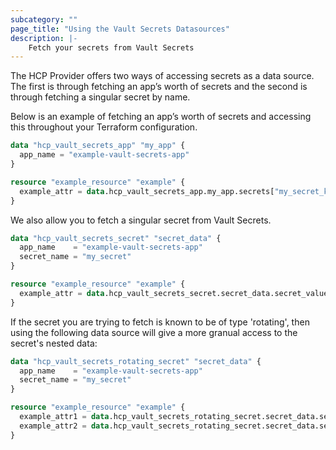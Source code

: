 ```yaml
---
subcategory: ""
page_title: "Using the Vault Secrets Datasources"
description: |-
    Fetch your secrets from Vault Secrets
---
```


The HCP Provider offers two ways of accessing secrets as a data source. The first is through fetching an app’s worth of secrets and the second is through fetching a singular secret by name.

Below is an example of fetching an app’s worth of secrets and accessing this throughout your Terraform configuration.

```terraform
data "hcp_vault_secrets_app" "my_app" {
  app_name = "example-vault-secrets-app"
}

resource "example_resource" "example" {
  example_attr = data.hcp_vault_secrets_app.my_app.secrets["my_secret_key"]
}
```

We also allow you to fetch a singular secret from Vault Secrets.

```terraform
data "hcp_vault_secrets_secret" "secret_data" {
  app_name    = "example-vault-secrets-app"
  secret_name = "my_secret"
}

resource "example_resource" "example" {
  example_attr = data.hcp_vault_secrets_secret.secret_data.secret_value
}
```

If the secret you are trying to fetch is known to be of type 'rotating', then using the following data source will give a more granual access to the secret's nested data:

```terraform
data "hcp_vault_secrets_rotating_secret" "secret_data" {
  app_name    = "example-vault-secrets-app"
  secret_name = "my_secret"
}

resource "example_resource" "example" {
  example_attr1 = data.hcp_vault_secrets_rotating_secret.secret_data.secret_values["username"]
  example_attr2 = data.hcp_vault_secrets_rotating_secret.secret_data.secret_values["password"]
}
```
